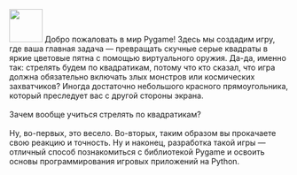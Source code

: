 <img src="https://habrastorage.org/getpro/habr/upload_files/601/98a/f7a/60198af7a5955b96b40e8f98dde206f9.jpg" height="60" />
Добро пожаловать в мир Pygame! Здесь мы создадим игру, где ваша главная задача — превращать скучные серые квадраты в яркие цветовые пятна с помощью виртуального оружия. Да-да, именно так: стрелять будем по квадратикам, потому что кто сказал, что игра должна обязательно включать злых монстров или космических захватчиков? Иногда достаточно небольшого красного прямоугольника, который преследует вас с другой стороны экрана.
<br><br>
Зачем вообще учиться стрелять по квадратикам?
<br><br>
Ну, во-первых, это весело. Во-вторых, таким образом вы прокачаете свою реакцию и точность. Ну и наконец, разработка такой игры — отличный способ познакомиться с библиотекой Pygame и освоить основы программирования игровых приложений на Python.
<br><br>
